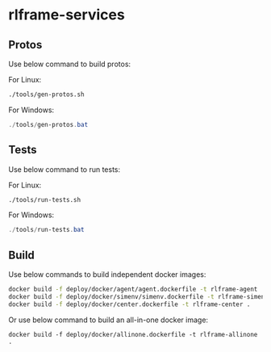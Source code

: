 # rlframe-services

## Protos

Use below command to build protos:

For Linux:

```bash
./tools/gen-protos.sh
```

For Windows:

```powershell
./tools/gen-protos.bat
```

## Tests

Use below command to run tests:

For Linux:

```bash
./tools/run-tests.sh
```

For Windows:

```powershell
./tools/run-tests.bat
```

## Build

Use below commands to build independent docker images:

```bash
docker build -f deploy/docker/agent/agent.dockerfile -t rlframe-agent .
docker build -f deploy/docker/simenv/simenv.dockerfile -t rlframe-simenv .
docker build -f deploy/docker/center.dockerfile -t rlframe-center .
```

Or use below command to build an all-in-one docker image:

```
docker build -f deploy/docker/allinone.dockerfile -t rlframe-allinone .
```
